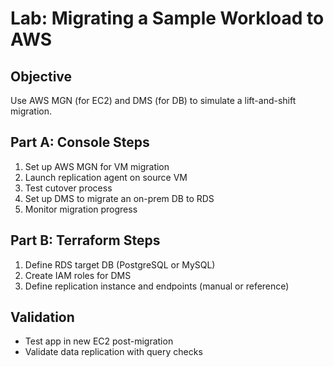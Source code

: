 
# Lab: Migrating a Sample Workload to AWS

## Objective
Use AWS MGN (for EC2) and DMS (for DB) to simulate a lift-and-shift migration.

## Part A: Console Steps
1. Set up AWS MGN for VM migration
2. Launch replication agent on source VM
3. Test cutover process
4. Set up DMS to migrate an on-prem DB to RDS
5. Monitor migration progress

## Part B: Terraform Steps
1. Define RDS target DB (PostgreSQL or MySQL)
2. Create IAM roles for DMS
3. Define replication instance and endpoints (manual or reference)

## Validation
- Test app in new EC2 post-migration
- Validate data replication with query checks
